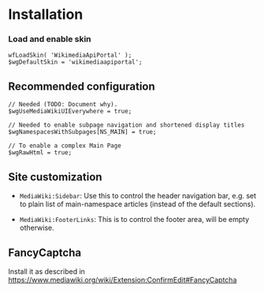 # Installation

### Load and enable skin

	wfLoadSkin( 'WikimediaApiPortal' );
	$wgDefaultSkin = 'wikimediaapiportal';

## Recommended configuration

	// Needed (TODO: Document why).
	$wgUseMediaWikiUIEverywhere = true;

	// Needed to enable subpage navigation and shortened display titles
	$wgNamespacesWithSubpages[NS_MAIN] = true;

	// To enable a complex Main Page
	$wgRawHtml = true;

## Site customization

* `MediaWiki:Sidebar`: Use this to control the header navigation bar,
  e.g. set to plain list of main-namespace articles (instead of the default sections).

* `MediaWiki:FooterLinks`: This is to control the footer area, will
  be empty otherwise.

## FancyCaptcha

Install it as described in https://www.mediawiki.org/wiki/Extension:ConfirmEdit#FancyCaptcha
